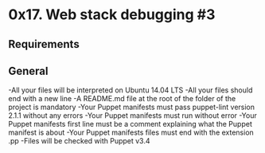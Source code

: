 
# 0x17. Web stack debugging #3

## Requirements

## General

-All your files will be interpreted on Ubuntu 14.04 LTS
-All your files should end with a new line
-A README.md file at the root of the folder of the project is mandatory
-Your Puppet manifests must pass puppet-lint version 2.1.1 without any errors
-Your Puppet manifests must run without error
-Your Puppet manifests first line must be a comment explaining what the Puppet manifest is about
-Your Puppet manifests files must end with the extension .pp
-Files will be checked with Puppet v3.4
